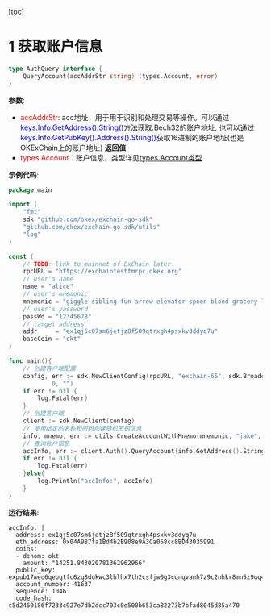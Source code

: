 [toc]

# 1 获取账户信息
```go
type AuthQuery interface {
	QueryAccount(accAddrStr string) (types.Account, error)
}
```

**参数**:
- <font color=red>accAddrStr</font>: acc地址，用于用于识别和处理交易等操作。可以通过<font color=blue>keys.Info.GetAddress().String()</font>方法获取.Bech32的账户地址, 也可以通过<font color=blue>keys.Info.GetPubKey().Address().String()</font>获取16进制的账户地址(也是OKExChain上的账户地址)
**返回值**:
- <font color=red>types.Account</font>：账户信息，类型详见[types.Account类型](100_各个类型定义.md#2-typesaccount类型)

**示例代码**:
```go
package main

import (
	"fmt"
	sdk "github.com/okex/exchain-go-sdk"
	"github.com/okex/exchain-go-sdk/utils"
	"log"
)

const (
	// TODO: link to mainnet of ExChain later
	rpcURL = "https://exchaintesttmrpc.okex.org"
	// user's name
	name = "alice"
	// user's mnemonic
	mnemonic = "giggle sibling fun arrow elevator spoon blood grocery laugh tortoise culture tool"
	// user's password
	passWd = "12345678"
	// target address
	addr     = "ex1qj5c07sm6jetjz8f509qtrxgh4psxkv3ddyq7u"
	baseCoin = "okt"
)

func main(){
	// 创建客户端配置
	config, err := sdk.NewClientConfig(rpcURL, "exchain-65", sdk.BroadcastBlock, "0.01okt", 2000,
			0, "")
	if err != nil {
		log.Fatal(err)
	}
	// 创建客户端
	client := sdk.NewClient(config)
	// 使用给定的名称和密码创建随机密钥信息
	info, mnemo, err := utils.CreateAccountWithMnemo(mnemonic, "jake", "123")
	// 查询账户信息
	accInfo, err := client.Auth().QueryAccount(info.GetAddress().String())
	if err != nil {
		log.Fatal(err)
	}else{
		log.Println("accInfo:", accInfo)
	}
}
```
**运行结果**:
```shell
accInfo: |
  address: ex1qj5c07sm6jetjz8f509qtrxgh4psxkv3ddyq7u
  eth_address: 0x04A987fa1Bd4b2B908e9A3Ca058cc8BD43035991
  coins:
  - denom: okt
    amount: "14251.843020781362962966"
  public_key: expub17weu6qepqtfc6zq8dukwc3lhlhx7th2csfjw0g3cqnqvanh7z9c2nhkr8mn5z9uq4q6
  account_number: 41637
  sequence: 1046
  code_hash: c5d2460186f7233c927e7db2dcc703c0e500b653ca82273b7bfad8045d85a470
```

